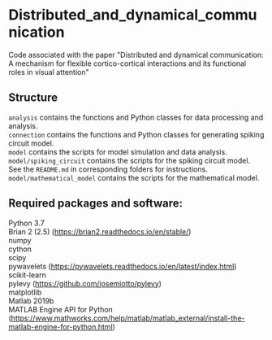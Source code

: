 # Distributed_and_dynamical_communication

Code associated with the paper "Distributed and dynamical communication: A mechanism for flexible cortico-cortical interactions and its functional roles in visual attention"

## Structure

`analysis` contains the functions and Python classes for data processing and analysis.  
`connection` contains the functions and Python classes for generating spiking circuit model.  
`model` contains the scripts for model simulation and data analysis.  
`model/spiking_circuit` contains the scripts for the spiking circuit model. See the `README.md` in corresponding folders for instructions.  
`model/mathematical_model` contains the scripts for the mathematical model.

## Required packages and software:

Python 3.7  
Brian 2 (2.5) (https://brian2.readthedocs.io/en/stable/)  
numpy  
cython  
scipy  
pywavelets (https://pywavelets.readthedocs.io/en/latest/index.html)  
scikit-learn  
pylevy (https://github.com/josemiotto/pylevy)  
matplotlib  
Matlab 2019b  
MATLAB Engine API for Python (https://www.mathworks.com/help/matlab/matlab_external/install-the-matlab-engine-for-python.html)
	
